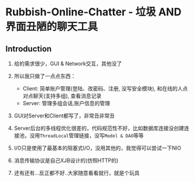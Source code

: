 # Rubbish-Online-Chatter - 垃圾 AND 界面丑陋的聊天工具

## Introduction

1. 给的需求很少，GUI & Network交互，其他没了

2. 所以我只做了一点点东西：
    - Client: 简单账户管理(登陆、改密码、注册, 没写安全模块), 和在线的人点对点聊天(支持多组), 查看消息记录
    - Server: 管理多组会话,账户信息的管理
    
3. GUI对Server和Client都写了，非常丑非常丑

4. Server后台的多线程优化很差的，代码规范性不好，比如数据库连接没创建连接池，没用`ThreadLocal`管理链接，没写`Model & DAO`等等

5. I/O只是使用了最基本的阻塞式I/O，没用其他的，我觉得可以尝试一下NIO

6. 消息传输协议是自己XJB设计的(仿照HTTP的)

7. 还有还有...反正都不好..大家随意看看就行，就是个玩具

